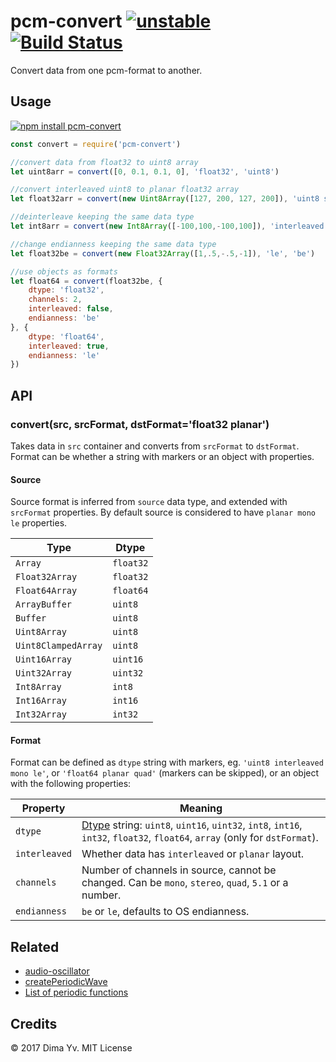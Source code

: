# pcm-convert [![unstable](https://img.shields.io/badge/stability-unstable-green.svg)](http://github.com/badges/stability-badges) [![Build Status](https://img.shields.io/travis/audiojs/pcm-convert.svg)](https://travis-ci.org/audiojs/pcm-convert)

Convert data from one pcm-format to another.

## Usage

[![npm install pcm-convert](https://nodei.co/npm/pcm-convert.png?mini=true)](https://npmjs.org/package/pcm-convert/)

```js
const convert = require('pcm-convert')

//convert data from float32 to uint8 array
let uint8arr = convert([0, 0.1, 0.1, 0], 'float32', 'uint8')

//convert interleaved uint8 to planar float32 array
let float32arr = convert(new Uint8Array([127, 200, 127, 200]), 'uint8 stereo interleaved', 'float32 planar')

//deinterleave keeping the same data type
let int8arr = convert(new Int8Array([-100,100,-100,100]), 'interleaved', 'planar')

//change endianness keeping the same data type
let float32be = convert(new Float32Array([1,.5,-.5,-1]), 'le', 'be')

//use objects as formats
let float64 = convert(float32be, {
	dtype: 'float32',
	channels: 2,
	interleaved: false,
	endianness: 'be'
}, {
	dtype: 'float64',
	interleaved: true,
	endianness: 'le'
})
```

## API

### convert(src, srcFormat, dstFormat='float32 planar')

Takes data in `src` container and converts from `srcFormat` to `dstFormat`. Format can be whether a string with markers or an object with properties.

#### Source

Source format is inferred from `source` data type, and extended with `srcFormat` properties. By default source is considered to have `planar mono le` properties.

| Type | Dtype |
|---|---|
| `Array` | `float32` |
| `Float32Array` | `float32` |
| `Float64Array` | `float64` |
| `ArrayBuffer` | `uint8` |
| `Buffer` | `uint8` |
| `Uint8Array` | `uint8` |
| `Uint8ClampedArray` | `uint8` |
| `Uint16Array` | `uint16` |
| `Uint32Array` | `uint32` |
| `Int8Array` | `int8` |
| `Int16Array` | `int16` |
| `Int32Array` | `int32` |

#### Format

Format can be defined as `dtype` string with markers, eg. `'uint8 interleaved mono le'`, or `'float64 planar quad'` (markers can be skipped), or an object with the following properties:

| Property | Meaning |
|---|---|
| `dtype` | [Dtype](https://github.com/shama/dtype) string: `uint8`, `uint16`, `uint32`, `int8`, `int16`, `int32`, `float32`, `float64`, `array` (only for `dstFormat`).  |
| `interleaved` | Whether data has `interleaved` or `planar` layout. |
| `channels` | Number of channels in source, cannot be changed. Can be `mono`, `stereo`, `quad`, `5.1` or a number. |
| `endianness` | `be` or `le`, defaults to OS endianness. |

## Related

* [audio-oscillator](https://github.com/audiojs/audio-oscillator)
* [createPeriodicWave](https://developer.mozilla.org/en-US/docs/Web/API/AudioContext/createPeriodicWave)
* [List of periodic functions](https://en.wikipedia.org/wiki/List_of_periodic_functions)

## Credits

© 2017 Dima Yv. MIT License
